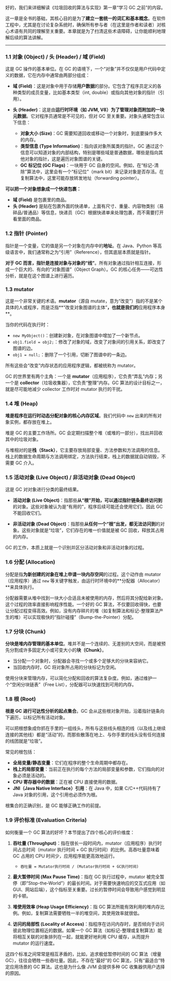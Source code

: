 好的，我们来详细解读《垃圾回收的算法与实现》第一章“学习 GC 之前”的内容。

这一章是全书的基础，其核心目的是为了**建立一套统一的词汇和基本概念**。在软件工程中，尤其是在讨论复杂系统时，确保所有参与者（在这里是作者和读者）对核心术语有共同的理解至关重要。本章就是为了扫清这些术语障碍，让你能顺利地理解后续的算法讲解。

---

### 1.1 对象 (Object) / 头 (Header) / 域 (Field)

这是 GC 操作的基本单位。在 GC 的语境下，一个“对象”并不仅仅是用户代码中定义的数据，它在内存中通常由两部分组成：

- **域 (Field)**：这是对象中用于存储**用户数据**的部分。它包含了程序员定义的各种类型的成员变量，比如基本类型（int, double）或指向其他对象的指针（引用）。

- **头 (Header)**：这是由**运行时环境（如 JVM, V8）**为了管理对象而附加的一块**元数据**。它对程序员通常是不可见的，但对 GC 至关重要。对象头通常包含以下信息：
  - **对象大小 (Size)**：GC 需要知道回收或移动一个对象时，到底要操作多大的内存。
  - **类型信息 (Type Information)**：指向该对象所属类的指针。GC 通过这个信息可以知道对象的内部结构，特别是哪些域是普通数据，哪些是指向其他对象的指针，这是遍历对象图谱的关键。
  - **GC 标记位 (GC Flags)**：一块用于 GC 自身的空间。例如，在“标记-清除”算法中，这里会有一个“标记位”（mark bit）来记录对象是否存活。在复制算法中，这里可能存放转发地址（forwarding pointer）。

**可以把一个对象想象成一个快递包裹：**

- **域 (Field)** 是包裹里的商品。
- **头 (Header)** 是贴在包裹外面的快递单，上面有尺寸、重量、内容物类别（易碎品/普通品）等信息，快递员（GC）根据快递单来处理包裹，而不需要打开看里面的商品。

### 1.2 指针 (Pointer)

指针是一个变量，它的值是另一个对象在内存中的**地址**。在 Java、Python 等高级语言中，我们通常称之为“引用”（Reference），但其底层本质就是指针。

**对于 GC 而言，指针是连接对象与对象的“线”**。所有对象通过指针相互连接，形成一个巨大的、有向的“对象图谱”（Object Graph）。GC 的核心任务——可达性分析，就是在这个图谱上进行遍历。

### 1.3 mutator

这是一个非常关键的术语。**mutator**（源自 mutate，意为“改变”）指的不是某个具体的人或程序，而是泛指**“改变对象图谱的主体”**，也就是我们的**应用程序本身**。

当你的代码在执行时：

- `new MyObject()`：创建新对象，在对象图谱中增加了一个新节点。
- `obj1.field = obj2;`：修改了对象的域，改变了对象间的引用关系，即改变了图谱的边。
- `obj1 = null;`：删除了一个引用，切断了图谱中的一条边。

所有这些会“改变”内存状态的应用程序逻辑，都被统称为 mutator。

GC 的世界里有两个主角：一个是 **mutator**（应用程序），它负责“弄乱”内存；另一个是 **collector**（垃圾收集器），它负责“整理”内存。GC 算法的设计目标之一，就是尽可能地减少 collector 工作时对 mutator 执行的干扰。

### 1.4 堆 (Heap)

**堆是程序在运行时动态分配对象的核心内存区域**。我们代码中 `new` 出来的所有对象实例，都存放在堆上。

堆是 GC 的主要工作场所。GC 会定期扫描整个堆（或堆的一部分），找出并回收其中的垃圾对象。

与堆相对的是**栈（Stack）**，它主要存放局部变量、方法参数和方法调用的信息。栈上的数据生命周期与方法调用绑定，方法执行结束，栈上的数据就自动销毁，不需要 GC 介入。

### 1.5 活动对象 (Live Object) / 非活动对象 (Dead Object)

这是 GC 对对象进行分类的最终结果。

- **活动对象 (Live Object)**：指那些**从“根”开始，可以通过指针链条最终访问到**的对象。这些对象被认为是“有用的”，程序后续可能还会使用它们，因此 GC 不能回收它们。

- **非活动对象 (Dead Object)**：指那些**从任何一个“根”出发，都无法访问到**的对象。这些对象就是“垃圾”，它们存在的唯一价值就是被 GC 回收，释放其占用的内存。

GC 的工作，本质上就是一个识别并区分活动对象和非活动对象的过程。

### 1.6 分配 (Allocation)

分配是指**为新创建的对象在堆上申请一块内存空间**的过程。这个动作由 mutator（应用程序）通过 `new` 等关键字触发，由运行时环境中的**分配器（Allocator）**来具体执行。

分配器需要从堆中找到一块大小合适且未被使用的内存，然后将其分配给新对象。这个过程的效率直接影响程序性能。一个好的 GC 算法，不仅要回收得快，也要让分配过程变得高效。例如，没有内存碎片的堆（如复制算法和标记-整理算法产生的堆）可以实现极快的“指针碰撞”（Bump-the-Pointer）分配。

### 1.7 分块 (Chunk)

**分块是堆内存管理的基本单位**。堆并不是一个连续的、无差别的大空间，而是被预先分割成许多固定大小或可变大小的**块（Chunk）**。

- 当分配一个对象时，分配器会寻找一个或多个足够大的分块来容纳它。
- 当回收内存时，GC 将对象所占用的分块标记为空闲。

使用分块来管理内存，可以简化分配和回收的算法复杂度。例如，通过维护一个“空闲分块链表”（Free List），分配器可以快速找到可用的内存。

### 1.8 根 (Root)

**根是 GC 进行可达性分析的起点集合**。GC 会从这些根对象开始，沿着指针链条向下遍历，以标记所有活动对象。

可以把根想象成你抓在手里的一组线头，所有与这些线头相连的线（以及线上继续连接的其他线）都是“活动”的，而那些散落在地上、与你手里的线头没有任何连接的线团就是“垃圾”。

常见的根包括：

- **全局变量/静态变量**：它们在程序的整个生命周期中都存在。
- **栈上的局部变量**：当前正在执行的每个方法的局部变量和参数，它们指向的对象必须是活动的。
- **CPU 寄存器中的数据**：正在被 CPU 直接使用的数据。
- **JNI（Java Native Interface）引用**：在 Java 中，如果 C/C++代码持有了 Java 对象的引用，这个引用也必须作为根。

根集合的正确识别，是 GC 能够正确工作的前提。

### 1.9 评价标准 (Evaluation Criteria)

如何衡量一个 GC 算法的好坏？本节提出了四个核心的评价维度：

1.  **吞吐量 (Throughput)**：指在很长一段时间内，mutator（应用程序）执行时间占总时间（mutator 执行时间 + GC 执行时间）的比例。高吞吐量意味着 GC 占用的 CPU 时间少，应用程序能更高效地运行。

    - `吞吐量 = Mutator执行时间 / (Mutator执行时间 + GC执行时间)`

2.  **最大暂停时间 (Max Pause Time)**：指在 GC 执行过程中，mutator 被完全暂停（即“Stop-the-World”）的最长时间。对于需要快速响应的交互式应用（如 GUI、网站后端），这个指标至关重要。过长的暂停时间会导致用户感觉到明显的卡顿。

3.  **堆使用效率 (Heap Usage Efficiency)**：指 GC 算法所能有效利用的堆内存比例。例如，复制算法需要牺牲一半的堆空间，其使用效率就很低。

4.  **访问的局部性 (Locality of Access)**：指程序在访问内存时，是否倾向于访问彼此物理位置相近的数据。如果一个 GC 算法（如标记-整理或复制算法）能将相互关联的对象排列在一起，就能更好地利用 CPU 缓存，从而提升 mutator 的运行速度。

这四个标准之间常常是相互矛盾的，比如，追求极低暂停时间的 GC 算法（增量 GC），往往会牺牲一些吞吐量。因此，不存在“最好”的 GC 算法，只有“最适合”特定应用场景的 GC 算法。这也是为什么像 JVM 会提供多种 GC 收集器供用户选择的原因。
